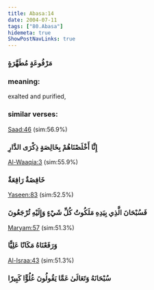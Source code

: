 ```yaml
---
title: Abasa:14
date: 2004-07-11
tags: ["80.Abasa"]
hidemeta: true 
ShowPostNavLinks: true 
---
```

### مَرْفُوعَةٍ مُطَهَّرَةٍ
### meaning: 
exalted and purified,
### similar verses: 

[Saad:46](/38/46) (sim:56.9%)

### إِنَّا أَخْلَصْنَاهُمْ بِخَالِصَةٍ ذِكْرَى الدَّارِ

[Al-Waaqia:3](/56/3) (sim:55.9%)

### خَافِضَةٌ رَافِعَةٌ

[Yaseen:83](/36/83) (sim:52.5%)

### فَسُبْحَانَ الَّذِي بِيَدِهِ مَلَكُوتُ كُلِّ شَيْءٍ وَإِلَيْهِ تُرْجَعُونَ

[Maryam:57](/19/57) (sim:51.3%)

### وَرَفَعْنَاهُ مَكَانًا عَلِيًّا

[Al-Israa:43](/17/43) (sim:51.3%)

### سُبْحَانَهُ وَتَعَالَىٰ عَمَّا يَقُولُونَ عُلُوًّا كَبِيرًا
